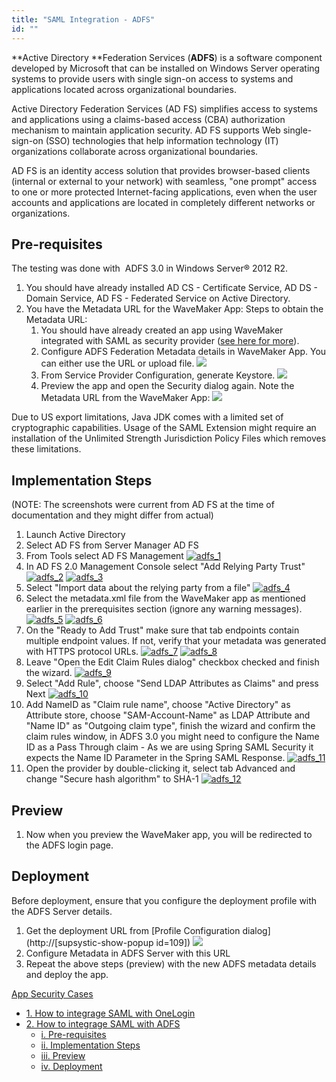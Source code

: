 ```yaml
---
title: "SAML Integration - ADFS"
id: ""
---
```


**Active Directory **Federation Services (**ADFS**) is a software component developed by Microsoft that can be installed on Windows Server operating systems to provide users with single sign-on access to systems and applications located across organizational boundaries.

Active Directory Federation Services (AD FS) simplifies access to systems and applications using a claims-based access (CBA) authorization mechanism to maintain application security. AD FS supports Web single-sign-on (SSO) technologies that help information technology (IT) organizations collaborate across organizational boundaries.

AD FS is an identity access solution that provides browser-based clients (internal or external to your network) with seamless, "one prompt" access to one or more protected Internet-facing applications, even when the user accounts and applications are located in completely different networks or organizations.

## Pre-requisites

The testing was done with  ADFS 3.0 in Windows Server® 2012 R2.

1. You should have already installed AD CS - Certificate Service, AD DS - Domain Service, AD FS - Federated Service on Active Directory. 
2. You have the Metadata URL for the WaveMaker App: Steps to obtain the Metadata URL:
    1. You should have already created an app using WaveMaker integrated with SAML as security provider ([see here for more](/learn/app-development/app-security/saml-integration/#integration)).
    2. Configure ADFS Federation Metadata details in WaveMaker App. You can either use the URL or upload file. [![](../assets/adfs_wm_meta1.png?v=20)](../assets/adfs_wm_meta1.png?v=20)
    3. From Service Provider Configuration, generate Keystore. [![](../assets/adfs_wm_meta2.png)](../assets/adfs_wm_meta2.png)
    4. Preview the app and open the Security dialog again. Note the Metadata URL from the WaveMaker App: [![](../assets/adfs_url.png)](../assets/adfs_url.png)

Due to US export limitations, Java JDK comes with a limited set of cryptographic capabilities. Usage of the SAML Extension might require an installation of the Unlimited Strength Jurisdiction Policy Files which removes these limitations.

## Implementation Steps

(NOTE: The screenshots were current from AD FS at the time of documentation and they might differ from actual)

1. Launch Active Directory
2. Select AD FS from Server Manager AD FS
3. From Tools select AD FS Management [![adfs_1](../assets/adfs_1.png)](../assets/adfs_1.png)
4. In AD FS 2.0 Management Console select "Add Relying Party Trust" [![adfs_2](../assets/adfs_2.png)](../assets/adfs_2.png) [![adfs_3](../assets/adfs_3.png)](../assets/adfs_3.png)
5. Select "Import data about the relying party from a file" [![adfs_4](../assets/adfs_4.png)](../assets/adfs_4.png)
6. Select the metadata.xml file from the WaveMaker app as mentioned earlier in the prerequisites section (ignore any warning messages). [![adfs_5](../assets/adfs_5.png)](../assets/adfs_5.png) [![adfs_6](../assets/adfs_6.png)](../assets/adfs_6.png)
7. On the "Ready to Add Trust" make sure that tab endpoints contain multiple endpoint values. If not, verify that your metadata was generated with HTTPS protocol URLs. [![adfs_7](../assets/adfs_7.png)](../assets/adfs_7.png) [![adfs_8](../assets/adfs_8.png)](../assets/adfs_8.png)
8. Leave "Open the Edit Claim Rules dialog" checkbox checked and finish the wizard. [![adfs_9](../assets/adfs_9.png)](../assets/adfs_9.png)
9. Select "Add Rule", choose "Send LDAP Attributes as Claims" and press Next [![adfs_10](../assets/adfs_10.png)](../assets/adfs_10.png)
10. Add NameID as "Claim rule name", choose "Active Directory" as Attribute store, choose "SAM-Account-Name" as LDAP Attribute and "Name ID" as "Outgoing claim type", finish the wizard and confirm the claim rules window, in ADFS 3.0 you might need to configure the Name ID as a Pass Through claim - As we are using Spring SAML Security it expects the Name ID Parameter in the Spring SAML Response. [![adfs_11](../assets/adfs_11.png)](../assets/adfs_11.png)
11. Open the provider by double-clicking it, select tab Advanced and change "Secure hash algorithm" to SHA-1 [![adfs_12](../assets/adfs_12.png)](../assets/adfs_12.png)

## Preview

1. Now when you preview the WaveMaker app, you will be redirected to the ADFS login page.

## Deployment

Before deployment, ensure that you configure the deployment profile with the ADFS Server details.

1. Get the deployment URL from [Profile Configuration dialog](http://[supsystic-show-popup id=109]) [![](../assets/adfs_wm_deploy.png)](../assets/adfs_wm_deploy.png)
2. Configure Metadata in ADFS Server with this URL
3. Repeat the above steps (preview) with the new ADFS metadata details and deploy the app.

[App Security Cases](/learn/app-development/app-security/app-security/)

- [1\. How to integrage SAML with OneLogin](/learn/how-tos/saml-integration-onelogin/)
- [2\. How to integrage SAML with ADFS](/learn/how-tos/saml-integration-adfs/)
    - [i. Pre-requisites](#prereqs)
    - [ii. Implementation Steps](#steps)
    - [iii. Preview](#preview)
    - [iv. Deployment](#deploy)
